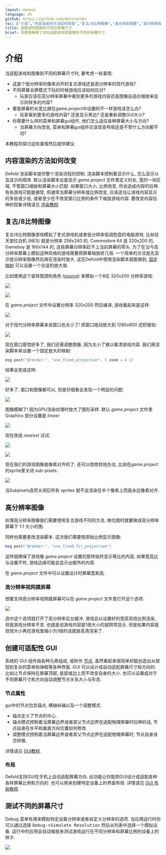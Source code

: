 ```yaml
---
layout: manual
language: zh
github: https://github.com/defold/doc
toc: ["介绍","内容渲染的方法如何改变","复古/8比特图像","高分辨率图像","高分辨率视网膜屏幕","创建可适配性 GUI","节点属性","布局","测试不同的屏幕尺寸"]
title: 适配游戏图像到不同的屏幕尺寸
brief: 本教程解释了如何适配游戏和图像到不同的屏幕尺寸.
---
```


# 介绍

当适配游戏和图像到不同的屏幕尺寸时, 要考虑一些事情:

* 这是个低分辨率的像素对齐的复古游戏还是高分辨率的现代游戏?
* 不同屏幕全屏模式下玩的时候游戏应该如何应对?
  * 玩家应该在高分辨率屏幕中看到更多的游戏内容还是图像自适应缩放来显示同样多的内容?
* 要是屏幕的长宽比跟在game.project中设置的不一样游戏该怎么办?
  * 玩家看到更多的游戏内容? 还是显示黑边? 还是重新调整GUI大小?
* 你需要什么样的菜单和屏幕gui组件, 他们怎么适应各种屏幕大小与方向?
  * 当屏幕方向改变, 菜单和屏幕gui组件应该改变布局还是不管什么方向都不动?

本教程将探讨这些事情然后提供建议.


## 内容渲染的方法如何改变

Defold 渲染脚本提供整个渲染流程的控制. 渲染脚本控制着显示什么, 怎么显示以及显示的顺序. 默认渲染脚本总是显示 *game.project* 文件里定义的长, 宽的一块区域, 不管窗口缩放和屏幕大小匹配. 如果窗口大小, 比例改变, 将会造成内容的拉伸. 有些游戏可能能接受, 但通常当屏幕分辨率或比例改变, 应该适当让游戏内容显示的多些或少些, 或者至少在不改变窗口比例的条件下缩放游戏内容. 要改变内容拉伸的现象详情请见 [渲染教程](https://www.defold.com/zh/manuals/render/#默认视口映射).


## 复古/8比特图像

复古/8比特图像游戏模拟了老式游戏机或者低分辨率低调色盘的电脑游戏. 比如任天堂红白机 (NES) 就是分辨率 256x240 的, Commodore 64 是 320x200 的,  Gameboy 是 160x144 的, 这些屏幕分辨率赶不上当前屏幕的零头. 为了在当今高分辨率屏幕上模拟这种风格的游戏需要把屏幕缩放好几倍. 一个简单的方法是先显示低分辨率图像然后再在渲染时放大. 这在Defold中使用渲染脚本就能做到, [固定映射](/zh/manuals/render/#Fixed) 可以设置一个合适的放大值.

比如使用这个瓷砖图源和角色 ([source](https://ansimuz.itch.io/grotto-escape-game-art-pack)) 来模拟一个8位 320x200 分辨率游戏:

![](/manuals/images/screen_size/retro-player.png)

![](/manuals/images/screen_size/retro-tiles.png)

在 *game.project* 文件中设置分辨率 320x200  然后编译, 游戏看起来是这样:

![](/manuals/images/screen_size/retro-original_320x200.png)

对于现代分辨率屏幕来说窗口也太小了! 把窗口拖动放大到 1280x800 还舒服些:

![](/manuals/images/screen_size/retro-original_1280x800.png)

现在窗口感觉好多了, 我们还需调整图像, 因为太小了难以看清游戏内容. 我们用渲染脚本来设置一个固定放大的映射:

```Lua
msg.post("@render:", "use_fixed_projection", { zoom = 4 })
```

结果会变成这样:

![](/manuals/images/screen_size/retro-zoomed_1280x800.png)

好多了. 窗口和图像都可以, 但是仔细看会发现一个明显的问题:

![](/manuals/images/screen_size/retro-zoomed_linear.png)

图像模糊了! 因为GPU渲染纹理时放大了图形采样. 默认 *game.project* 文件里 Graphics 部分设置是 *linear*:

![](/manuals/images/screen_size/retro-settings_linear.png)

现在改成 *nearest* 试试:

![](/manuals/images/screen_size/retro-settings_nearest.png)

![](/manuals/images/screen_size/retro-zoomed_nearest.png)

现在我们的游戏图像是像素对齐的了. 还可以想想其他办法, 比如在*game.project*的sprite里关闭 sub-pixels:

![](/manuals/images/screen_size/retro-subpixels.png)

当Subpixels选项关闭后所有 sprites 就不会渲染在半个像素上而是永远像素对齐.

## 高分辨率图像

处理高分辨率图像我们需要使用复古游戏不同的方法. 做位图时就要做成高分辨率屏幕下 1:1 大小的图.

同样也需要更改渲染脚本. 这次我们需要按原始比例显示图像:

```Lua
msg.post("@render:", "use_fixed_fit_projection")
```

这样就确保了游戏像 *game.project* 设置的那样始终显示等比的内容, 如果宽高比与设置不符, 游戏边缘可能会显示出额外的内容.

在 *game.project* 文件中可以设置设计时屏幕宽和高.

### 高分辨率视网膜屏幕

想要支持高分辨率视网膜屏幕可以在 *game.project* 文件里打开这个选项:

![](/manuals/images/screen_size/highdpi-enabled.png)

选中这个选项就打开了高分辨率后台缓冲. 游戏会以设置好的宽高双倍比例渲染, 但是游戏分辨率不变. 也就是说游戏内容是1倍大小的就照常显示. 但是如果内容是双倍大小再在游戏里缩小为1倍的话就是高清渲染了.


## 创建可适配性 GUI

系统的 GUI 组件由各种元素组成, 或称作 [节点](/zh/manuals/gui/#节点类型), 虽然看起来很简单却能创造出从按钮到复杂的菜单和弹框等各种界面. GUI 可以设计成自动适配屏幕尺寸和方向的. 比如让节点保持在屏幕顶部, 底部或边上而不改变自身的大小. 也可以设置成对于不同屏幕尺寸和方向自动调整节点关系大小与形态.

### 节点属性

gui中的节点包含锚点, 横轴纵轴以及一个调整模式.

* 锚点定义了节点的中心.
* 锚点模式控制着当屏幕边界或者其父节点边界在适配物理屏幕时拉伸的话, 节点自身在水平和垂直方向位置如何修改.
* 调整模式控制着当屏幕边界或者其父节点边界在适配物理屏幕时, 节点自身该怎样做.

详情请见 [GUI教程](/zh/manuals/gui/#节点属性).

### 布局

Defold支持GUI在手机上自动适配屏幕方向. 此功能让你能把GUI设计成适配各种各样屏幕比例和方向的. 也可以用来创建特定设备上的界面布局. 详情请见 [GUI 布局教程](/zh/manuals/gui-layouts/)


## 测试不同的屏幕尺寸

Debug 菜单有用来模拟特定设备分辨率或者自定义分辨率的选项. 当应用运行时你可以通过选择 <kbd>Debug->Simulate Resolution</kbd> 然后从列表中选择一个模拟设备. 运行中的应用会自动缩放来测试游戏运行在不同分辨率和屏幕比例的设备上的样子.

![](/manuals/images/screen_size/simulate-resolution.png)
